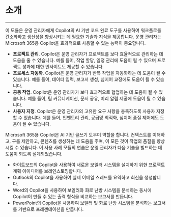# 소개
---
이 모듈은 운영 관리자에게 Copilot의 AI 기반 코드 완료 도구를 사용하여 워크플로를 간소화하고 생산성을 향상시키는 데 필요한 기술과 지식을 제공합니다. 운영 관리자는 Microsoft 365용 Copilot을 효과적으로 사용할 수 있는 능력이 중요합니다.<br>

 -  **프로젝트 관리**. Copilot은 운영 관리자가 프로젝트를 보다 효율적으로 관리하는 데 도움을 줄 수 있습니다. 예를 들어, 작업 할당, 일정 관리에 도움이 될 수 있으며 프로젝트 성과에 대한 인사이트도 제공할 수 있습니다.
 -  **프로세스 자동화**. Copilot은 운영 관리자가 반복 작업을 자동화하는 데 도움이 될 수 있습니다. 예를 들어, 데이터 입력, 보고서 생성, 심지어 교정에도 도움이 될 수 있습니다.
 -  **공동 작업**. Copilot은 운영 관리자가 보다 효과적으로 협업하는 데 도움이 될 수 있습니다. 예를 들어, 팀 커뮤니케이션, 문서 공유, 미리 알림 제공에 도움이 될 수 있습니다.
 -  **사용자 지정**. Copilot은 운영 관리자의 고유한 요구 사항을 충족하도록 사용자 지정할 수 있습니다. 예를 들어, 인벤토리 관리, 공급망 최적화, 심지어 품질 제어에도 도움이 될 수 있습니다.

Microsoft 365용 Copilot은 AI 기반 글쓰기 도우미 역할을 합니다. 컨텍스트를 이해하고, 구를 제안하고, 콘텐츠를 생성하는 데 도움을 주며, 이 모든 것이 작업의 품질을 향상시킬 수 있습니다. 이 사용 사례 모듈의 연습은 운영 관리자가 다음 기술을 빌드하는 데 도움이 되도록 설계되었습니다.

 -  화이트보드의 Copilot을 사용하여 새로운 보일러 시스템을 설치하기 위한 프로젝트 계획 아이디어를 브레인스토밍합니다.
 -  Outlook의 Copilot을 사용하여 실제 이메일 스레드를 요약하고 회신을 생성합니다.
 -  Word의 Copilot을 사용하여 보일러와 화로 난방 시스템을 분석하는 동시에 Copilot이 만들 수 있는 출력 형식을 비교하는 보고서를 만듭니다.
 -  PowerPoint의 Copilot을 사용하여 보일러 및 화로 난방 시스템을 분석하는 보고서를 기반으로 프레젠테이션을 만듭니다.
